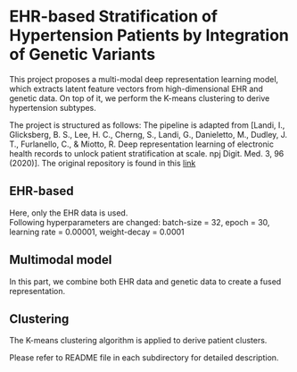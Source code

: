 # EHR-based Stratification of Hypertension Patients by Integration of Genetic Variants
This project proposes a multi-modal deep representation learning model, which extracts latent feature vectors from high-dimensional EHR and genetic data. On top of it, we perform the K-means clustering to derive hypertension subtypes.

The project is structured as follows:
The pipeline is adapted from [Landi, I., Glicksberg, B. S., Lee, H. C., Cherng, S., Landi, G., Danieletto, M., Dudley, J. T., Furlanello, C., & Miotto, R. Deep representation learning of electronic health records to unlock patient stratification at scale. npj Digit. Med. 3, 96 (2020)]. The original repository is found in this [link](https://github.com/landiisotta/convae_architecture)


## EHR-based 
Here, only the EHR data is used. <br/>
Following hyperparameters are changed: batch-size = 32, epoch = 30, learning rate = 0.00001, weight-decay = 0.0001


## Multimodal model
In this part, we combine both EHR data and genetic data to create a fused representation.


## Clustering
The K-means clustering algorithm is applied to derive patient clusters.

Please refer to README file in each subdirectory for detailed description.
